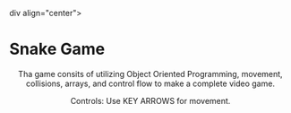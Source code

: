 div align="center">
  <h1> Snake Game </h1>
</div>

<div align='center'> 


Tha game consits of utilizing Object Oriented Programming, movement, collisions, arrays, and control flow to make a complete video game.





Controls: Use KEY ARROWS for movement.
